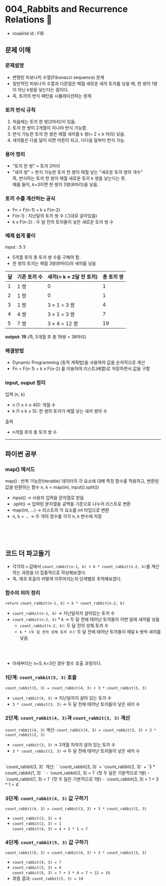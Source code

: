 # 004_Rabbits and Recurrence Relations 🐰
- rosalind id : FIB <br>

## 문제 이해

### 문제설명
- 변형된 피보나치 수열(Fibonacci sequence) 문제 <br>
- 일반적인 피보나치 수열과 다른점은 매월 새로운 새끼 토끼를 낳을 때, 한 쌍이 1쌍이 아닌 k쌍을 낳는다는 점이다. <br>
- 즉, 토끼의 번식 패턴을 시뮬레이션하는 문제 <br>

### 토끼 번식 규칙
1. 처음에는 토끼 한 쌍(2마리)이 있음. <br>
2. 토끼 한 쌍이 2개월이 지나야 번식 가능함. <br>
3. 번식 가능한 토끼 한 쌍은 매월 새끼를 k 쌍(= 2 × k 마리) 낳음. <br>
4. 새끼들은 다음 달이 되면 어른이 되고, 다다음 달부터 번식 가능. <br>

### 용어 정리
- "토끼 한 쌍" = 토끼 2마리 <br>
- "새끼 쌍" = 번식 가능한 토끼 한 쌍이 매월 낳는 "새로운 토끼 쌍의 개수" <br>
즉, 번식하는 토끼 한 쌍이 매월 새로운 토끼 k 쌍을 낳는다는 뜻. <br>
예를 들어, k=3이면 한 쌍이 3쌍(6마리)을 낳음. <br>

### 토끼 수를 계산하는 공식
- Fn = F(n-1) + k x F(n-2) <br>
- F(n-1) : 지난달의 토끼 쌍 수 (그대로 살아있음) <br>
- k x F(n-2) : 두 달 전의 토끼들이 낳은 새로운 토끼 쌍 수 <br>

### 예제 쉽게 풀이 
input : 5 3 <br>
- 5개월 후의 총 토끼 쌍 수를 구해야 함. <br>
- 한 쌍의 토끼는 매월 3쌍(6마리)의 새끼를 낳음 <br>

| 달  | 기존 토끼 수 | 새끼(= k × 2달 전 토끼) | 총 토끼 쌍 |
|----|----------|----------------|---------|
| 1  | 1 쌍     | 0              | 1       |
| 2  | 1 쌍     | 0              | 1       |
| 3  | 1 쌍     | 3 × 1 = 3 쌍   | 4       |
| 4  | 4 쌍     | 3 × 1 = 3 쌍   | 7       |
| 5  | 7 쌍     | 3 × 4 = 12 쌍  | 19      |

**output: 19** (즉, 5개월 후 총 19쌍 = 38마리) <br>

### 해결방법
- Dynamic Programming (동적 계획법)을 사용하여 값을 순차적으로 계산 <br>
- Fn = F(n-1) + k x F(n-2) 를 이용하여 리스트(배열)로 저장하면서 값을 구함 <br>

### input, ouput 정리
입력 (n, k) <br>
- n (1 ≤ n ≤ 40): 개월 수 <br>
- k (1 ≤ k ≤ 5): 한 쌍의 토끼가 매월 낳는 새끼 쌍의 수 <br>
  
출력 <br>
- n개월 후의 총 토끼 쌍 수 <br>

***

## 파이썬 공부

### map() 메서드
map() : 반복 가능한(iterable) 데이터의 각 요소에 대해 특정 함수를 적용하고, 변환된 값을 반환하는 함수
  n, k = map(int, input().split())
- input() → 사용자 입력을 문자열로 받음
- .split() → 입력된 문자열을 공백을 기준으로 나누어 리스트로 변환
- map(int, ...) → 리스트의 각 요소를 int 타입으로 변환
- n, k = ... → 두 개의 정수를 각각 n, k 변수에 저장
<br>
<br>
<br>

## 코드 더 파고들기
- 각각의 `n` 값에서 `count_rabbit(n-1, k) + k * count_rabbit(n-2, k)`를 계산하는 과정을 더 집중적으로 작성해보겠다.
- 즉, 재귀 호출이 어떻게 이루어지는지 단계별로 추적해보겠다.

### 함수의 의미 정리
`
return count_rabbit(n-1, k) + k * count_rabbit(n-2, k)
`
- `count_rabbit(n-1, k)` → 지난달까지 살아있는 토끼 수
- `count_rabbit(n-2, k)` * k → 두 달 전에 태어난 토끼들이 이번 달에 새끼를 낳음
    - `count_rabbit(n-2, k)`: 두 달 전의 성체 토끼 수
    - `k * (두 달 전의 성체 토끼 수)`: 두 달 전에 태어난 토끼들이 매달 k 쌍씩 새끼를 낳음
<br>
<br>

- 아래부터는 n=5, k=3인 경우 함수 호출 과정이다.

### 1단계: `count_rabbit(5, 3)` 호출
`
count_rabbit(5, 3) = count_rabbit(4, 3) + 3 * count_rabbit(3, 3)
`
- `count_rabbit(4, 3)` → 지난달까지 살아 있는 토끼 수
- `3 * count_rabbit(3, 3)` → 두 달 전에 태어난 토끼들이 낳은 새끼 수

### 2단계: `count_rabbit(4, 3)`과 `count_rabbit(3, 3)` 계산
`count_rabbit(4, 3)` 계산:
`
count_rabbit(4, 3) = count_rabbit(3, 3) + 3 * count_rabbit(2, 3)
`
- `count_rabbit(3, 3)` → 3개월 차까지 살아 있는 토끼 수
- `3 * count_rabbit(2, 3)` → 두 달 전에 태어난 토끼들이 낳은 새끼 수  
<br>
`count_rabbit(3, 3)` 계산:
`
`count_rabbit(3, 3)` = `count_rabbit(2, 3)` + `3 * count_rabbit(1, 3)`
`
- `count_rabbit(2, 3) = 1` (첫 두 달은 기본적으로 1쌍)
- `count_rabbit(1, 3) = 1` (첫 두 달은 기본적으로 1쌍)
- `count_rabbit(3, 3) = 1 + 3 * 1 = 4`

### 3단계: `count_rabbit(4, 3)` 값 구하기
`
count_rabbit(4, 3) = count_rabbit(3, 3) + 3 * count_rabbit(2, 3)
`
- `count_rabbit(3, 3) = 4`  
- `count_rabbit(2, 3) = 1`  
`
count_rabbit(4, 3) = 4 + 3 * 1 = 7
`

###  4단계: `count_rabbit(5, 3)` 값 구하기
`
count_rabbit(5, 3) = count_rabbit(4, 3) + 3 * count_rabbit(3, 3)
`
- `count_rabbit(4, 3) = 7`  
- `count_rabbit(3, 3) = 4`  
`
count_rabbit(5, 3) = 7 + 3 * 4 = 7 + 12 = 19
`
- 최종 결과: `count_rabbit(5, 3) = 19`

